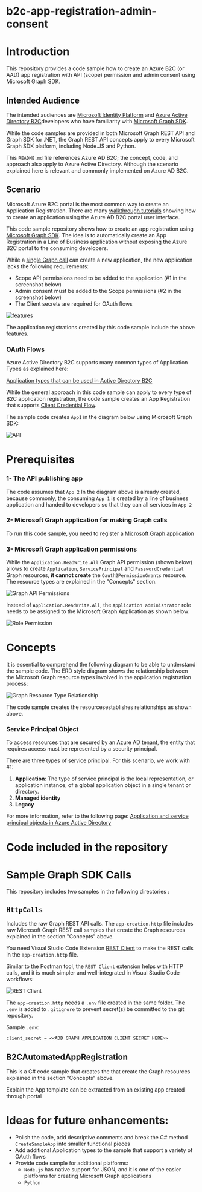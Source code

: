 # b2c-app-registration-admin-consent

# Introduction

This repository provides a code sample how to create an Azure B2C (or AAD) app registration with API (scope) permission and admin consent using Microsoft Graph SDK.



##	Intended Audience 
The intended audiences are [Microsoft Identity Platform](https://learn.microsoft.com/en-us/azure/active-directory/develop/) and [Azure Active Directory B2C](https://learn.microsoft.com/en-us/azure/active-directory-b2c/)developers who have familiarity with [Microsoft Graph SDK](https://learn.microsoft.com/en-us/graph/overview?view=graph-rest-1.0).  

While the code samples are provided in both Microsoft Graph REST API and Graph SDK for .NET, the Graph REST API concepts apply to every Microsoft Graph SDK platform, including Node.JS and Python.

This `README.md` file references Azure AD B2C; the concept, code, and approach also apply to Azure Active Directory. Although the scenario explained here is relevant and commonly implemented on Azure AD B2C.   


## Scenario

Microsoft Azure B2C portal is the most common way to create an Application Registration. There are many [walkthrough tutorials](https://learn.microsoft.com/en-us/azure/active-directory-b2c/tutorial-register-applications?tabs=app-reg-ga) showing how to create an application using the Azure AD B2C portal user interface.


This code sample repository shows how to create an app registration using [Microsoft Graph SDK](https://learn.microsoft.com/en-us/graph/sdks/sdks-overview). The idea is to automatically create an App Registration in a Line of Business application without exposing the Azure B2C portal to the consuming developers. 

While a [single Graph call](https://learn.microsoft.com/en-us/graph/api/application-post-applications?view=graph-rest-1.0&tabs=http
) can create a new application, the new application lacks the following requirements:
- Scope API permissions need to be added to the application (#1 in the screenshot below)
- Admin consent must be added to the Scope permissions (#2 in the screenshot below)
- The Client secrets are required for OAuth flows 


![features](images/api-permissions.png)

The application registrations created by this code sample include the above features. 


### OAuth Flows

Azure Active Directory B2C supports many common types of Application Types as explained here:

[Application types that can be used in Active Directory B2C](https://learn.microsoft.com/en-us/azure/active-directory-b2c/application-types)

While the general approach in this code sample can apply to every type of B2C application registration, the code sample creates an App Registration that supports [Client Credential Flow](https://learn.microsoft.com/en-us/azure/active-directory-b2c/client-credentials-grant-flow).

The sample code creates `App1` in the diagram below using Microsoft Graph SDK:

![API](images/application-architecture.png)

# Prerequisites


### 1- The API publishing app

The code assumes that `App 2` In the diagram above is already created, because commonly, the consuming `App 1` is created by a line of business application and handed to developers so that they can all services in `App 2`   

### 2- Microsoft Graph application for making Graph calls
To run this code sample, you need to register a [Microsoft Graph application](https://learn.microsoft.com/en-us/azure/active-directory-b2c/microsoft-graph-get-started?tabs=app-reg-ga)

### 3- Microsoft Graph application permissions

While the `Application.ReadWrite.All` Graph API permission (shown below) allows to create `Application`, `ServicePrincipal` and `PasswordCredential` Graph resources, **it cannot create** the `Oauth2PermissionGrants` resource. The resource types are explained in the "Concepts" section. 

![Graph API Permissions](images/graph-api-permissions.png)

Instead of `Application.ReadWrite.All`, the `Application administrator`  role needs to be assigned to the Microsoft Graph Application as shown below:

![Role Permission](images/role-permissions.png)


# Concepts

It is essential to comprehend the following diagram to be able to understand the sample code. The ERD style diagram shows the relationship between the Microsoft Graph resource types involved in the application registration process:

![Graph Resource Type Relationship](/images/graph-resource-type-relationships.png)

The code sample creates the resourcesestablishes relationships as shown above.

### Service Principal Object

To access resources that are secured by an Azure AD tenant, the entity that requires access must be represented by a security principal.

There are three types of service principal. For this scenario, we work with #1:

1. **Application**: The type of service principal is the local representation, or application instance, of a global application object in a single tenant or directory.
2. **Managed identity**
3. **Legacy**



For more information, refer to the following page:
[Application and service principal objects in Azure Active Directory](https://learn.microsoft.com/en-us/azure/active-directory/develop/app-objects-and-service-principals)

# Code included in the repository

# Sample Graph SDK Calls

This repository includes two samples in the following directories :

## `HttpCalls`
Includes the raw Graph REST API calls. 
The `app-creation.http` file includes raw Microsoft Graph REST call samples that create the Graph resources explained in the section "Concepts" above. 

You need  Visual Studio Code Extension [REST Client](https://marketplace.visualstudio.com/items?itemName=humao.rest-client) to make the REST calls in the `app-creation.http` file. 

Similar to the Postman tool, the `REST Client` extension helps with HTTP calls, and it is much simpler and well-integrated in Visual Studio Code workflows:

![REST Client](images/rest-client.png)

The `app-creation.http` needs a `.env` file created in the same folder. The `.env` is added to `.gitignore` to prevent secret(s) be committed to the git repository.

Sample `.env`:

```
client_secret = <<ADD GRAPH APPLICATION CLIENT SECRET HERE>>
```

## B2CAutomatedAppRegistration

This is a C# code sample that creates the that create the Graph resources explained in the section "Concepts" above. 



Explain the App template can be extracted from an existing app created through portal


# Ideas for future enhancements:
    
- Polish the code, add descriptive comments and break the C# method `CreateSampleApp` into smaller functional pieces
- Add additional Application types to the sample that support a variety of OAuth flows
- Provide code sample for additional platforms:
    - `Node.js` has native support for JSON, and it is one of the easier platforms for creating Microsoft Graph applications
    - `Python`

